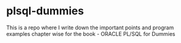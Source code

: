 # plsql-dummies
This is a repo where I write down the important points and program examples chapter wise for the book - ORACLE PL/SQL for Dummies

